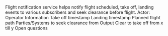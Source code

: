Flight notification service helps notify flight scheduled, take off, landing events to various subscribers and seek clearance before flight.
Actor: Operator
Information
Take off timestamp
Landing timestamp
Planned flight path
Parties/Systems to seek clearance from
Output
Clear to take off from x till y
Open questions
